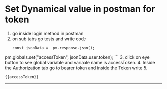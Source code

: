# Set Dynamical value in postman for token
1. go inside login method in postman
2. on sub tabs go tests and write code
    ```
    const jsonData =  pm.response.json();
pm.globals.set("accessToken", jsonData.user.token);
    ```
3. click on eye button to see global variable and variable name is accessToken.
4. Inside the Authorization tab go to bearer token and inside the Token write
5. 
 ```
 {{accessToken}}
   ```

--- 
